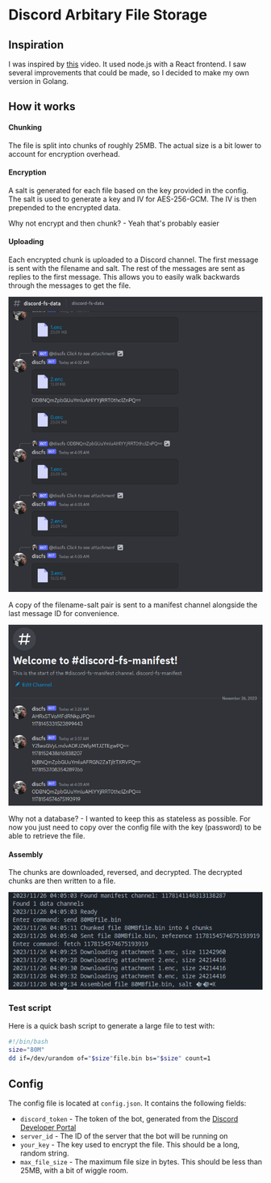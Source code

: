 # Discord Arbitary File Storage
## Inspiration
I was inspired by [this](https://www.youtube.com/watch?v=c_arQ-6ElYI) video. It used node.js with a React frontend. I saw several improvements that could be made, so I decided to make my own version in Golang.

## How it works
#### Chunking
The file is split into chunks of roughly 25MB. The actual size is a bit lower to account for encryption overhead. 
#### Encryption
A salt is generated for each file based on the key provided in the config. The salt is used to generate a key and IV for AES-256-GCM. The IV is then prepended to the encrypted data.

Why not encrypt and then chunk? - Yeah that's probably easier
#### Uploading
Each encrypted chunk is uploaded to a Discord channel. The first message is sent with the filename and salt. The rest of the messages are sent as replies to the first message. This allows you to easily walk backwards through the messages to get the file.

![Data](https://github.com/0mlml/discord-fs/blob/main/.github/fs-data-ss.png)

A copy of the filename-salt pair is sent to a manifest channel alongside the last message ID for convenience.

![Manifest](https://github.com/0mlml/discord-fs/blob/main/.github/fs-manifest-ss.png)

Why not a database? - I wanted to keep this as stateless as possible. For now you just need to copy over the config file with the key (password) to be able to retrieve the file.
#### Assembly 
The chunks are downloaded, reversed, and decrypted. The decrypted chunks are then written to a file.

![Console](https://github.com/0mlml/discord-fs/blob/main/.github/console-ss.png)
### Test script
Here is a quick bash script to generate a large file to test with:
```bash
#!/bin/bash
size="80M"
dd if=/dev/urandom of="$size"file.bin bs="$size" count=1
``````

## Config
The config file is located at `config.json`. It contains the following fields:
- `discord_token` - The token of the bot, generated from the [Discord Developer Portal](https://discord.com/developers/applications)
- `server_id` - The ID of the server that the bot will be running on
- `your_key` - The key used to encrypt the file. This should be a long, random string. 
- `max_file_size` - The maximum file size in bytes. This should be less than 25MB, with a bit of wiggle room.